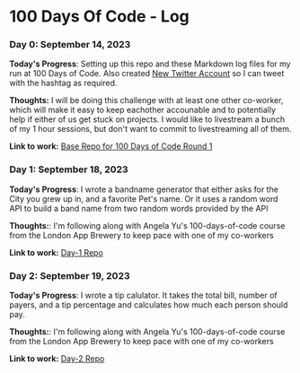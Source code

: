 # 100 Days Of Code - Log

### Day 0: September 14, 2023

**Today's Progress**: Setting up this repo and these Markdown log files for my run at 100 Days of Code.  Also created [New Twitter Account](https://twitter.com/absenth762) so I can tweet with the hashtag as required.

**Thoughts:** I will be doing this challenge with at least one other co-worker, which will make it easy to keep eachother accounable and to potentially help if either of us get stuck on projects.  I would like to livestream a bunch of my 1 hour sessions, but don't want to commit to livestreaming all of them.

**Link to work:** [Base Repo for 100 Days of Code Round 1](https://github.com/absenth/100-days-of-code)

### Day 1: September 18, 2023

**Today's Progress**: I wrote a bandname generator that either asks for the City you grew up in, and a favorite Pet's name.  Or it uses a random word API to build a band name from two random words provided by the API

**Thoughts:**: I'm following along with Angela Yu's 100-days-of-code course from the London App Brewery to keep pace with one of my co-workers

**Link to work:** [Day-1 Repo](https://github.com/absenth/100-days-of-code/blob/main/Day-1)

### Day 2: September 19, 2023

**Today's Progress**: I wrote a tip calulator.  It takes the total bill, number of payers, and a tip percentage and calculates how much each person should pay.

**Thoughts:**: I'm following along with Angela Yu's 100-days-of-code course from the London App Brewery to keep pace with one of my co-workers

**Link to work:** [Day-2 Repo](https://github.com/absenth/100-days-of-code/blob/main/Day-2)
